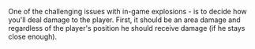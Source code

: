 One of the challenging issues with in-game explosions - is to decide how you'll deal damage to the player.
First, it should be an area damage and regardless of the player's position he should receive damage (if he stays close enough).
